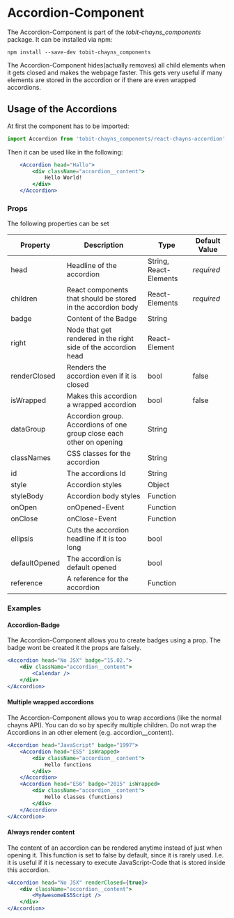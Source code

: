 # Accordion-Component #

The Accordion-Component is part of the *tobit-chayns_components* package. It can be installed via npm:

    npm install --save-dev tobit-chayns_components

The Accordion-Component hides(actually removes) all child elements when it gets closed and makes the webpage faster. This gets very useful if many elements are stored in the accordion or if there are even wrapped accordions.

## Usage of the Accordions ##
At first the component has to be imported:

```jsx
import Accordion from 'tobit-chayns_components/react-chayns-accordion';
```


Then it can be used like in the following:
```jsx
	<Accordion head="Hallo">
		<div className="accordion__content">
			Hello World!
		</div>
	</Accordion>
```

### Props ###
The following properties can be set

| Property     | Description                                                            | Type                       | Default Value |
|--------------|------------------------------------------------------------------------|----------------------------|---------------|
| head         | Headline of the accordion                                              | String, React-Elements     | *required*    |
| children     | React components that should be stored in the accordion body           | React-Elements             | *required*    |
| badge        | Content of the Badge                                                   | String                     |               |
| right        | Node that get rendered in the right side of the accordion head         | React-Element              |               |
| renderClosed | Renders the accordion even if it is closed                             | bool                       | false         |
| isWrapped    | Makes this accordion a wrapped accordion                               | bool                       | false         |
| dataGroup    | Accordion group. Accordions of one group close each other on opening   | String                     |               |
| classNames   | CSS classes for the accordion                                          | String                     |               |
| id           | The accordions Id                                                      | String                     |               |
| style        | Accordion styles                                                       | Object                     |               |
| styleBody    | Accordion body styles                                                  | Function                   |               |
| onOpen       | onOpened-Event                                                         | Function                   |               |
| onClose      | onClose-Event                                                          | Function                   |               |
| ellipsis     | Cuts the accordion headline if it is too long                          | bool                       |               |
| defaultOpened| The accordion is default opened                                        | bool                       |               |
| reference    | A reference for the accordion                                          | Function                   |               |


### Examples
#### Accordion-Badge
The Accordion-Component allows you to create badges using a prop. The badge wont be created it the props are falsely.
```jsx
<Accordion head="No JSX" badge="15.02.">
	<div className="accordion__content">
		<Calendar />
	</div>
</Accordion>
```

#### Multiple wrapped accordions
The Accordion-Component allows you to wrap accordions (like the normal chayns API).
You can do so by specify multiple children. Do not wrap the Accordions in an other element (e.g. accordion__content).
```jsx
<Accordion head="JavaScript" badge="1997">
    <Accordion head="ES5" isWrapped>
    	<div className="accordion__content">
    		Hello functions
    	</div>
    </Accordion>
    <Accordion head="ES6" badge="2015" isWrapped>
    	<div className="accordion__content">
    		Hello classes (functions)
    	</div>
    </Accordion>
</Accordion>
```

#### Always render content
The content of an accordion can be rendered anytime instead of just when opening it. This function is set to false by default, since it is rarely used.
I.e. it is useful if it is necessary to execute JavaScript-Code that is stored inside this accordion.
```jsx
<Accordion head="No JSX" renderClosed={true}>
	<div className="accordion__content">
		<MyAwesomeES5Script />
	</div>
</Accordion>
```

